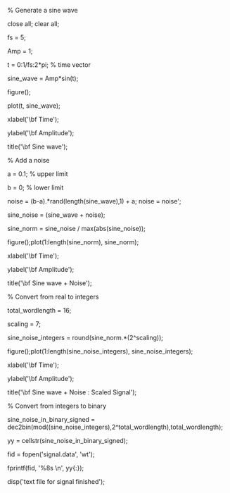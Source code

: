 % Generate a sine wave


close all; clear all;

fs = 5;

Amp = 1;

t = 0:1/fs:2*pi; % time vector

sine_wave = Amp*sin(t);

figure();

plot(t, sine_wave);


xlabel('\bf Time');

ylabel('\bf Amplitude');

title('\bf Sine wave');







% Add a noise



a = 0.1; % upper limit

b = 0; % lower limit

noise = (b-a).*rand(length(sine_wave),1) + a; noise = noise';

sine_noise = (sine_wave + noise);

sine_norm = sine_noise / max(abs(sine_noise));

figure();plot(1:length(sine_norm), sine_norm);

xlabel('\bf Time');

ylabel('\bf Amplitude');

title('\bf Sine wave + Noise');








% Convert from real to integers


total_wordlength = 16;

scaling = 7;

sine_noise_integers = round(sine_norm.*(2^scaling));

figure();plot(1:length(sine_noise_integers), sine_noise_integers);

xlabel('\bf Time');

ylabel('\bf Amplitude');

title('\bf Sine wave + Noise : Scaled Signal');









% Convert from integers to binary



sine_noise_in_binary_signed = dec2bin(mod((sine_noise_integers),2^total_wordlength),total_wordlength);

yy = cellstr(sine_noise_in_binary_signed);

fid = fopen('signal.data', 'wt');

fprintf(fid, '%8s \n', yy{:});

disp('text file for signal finished');





